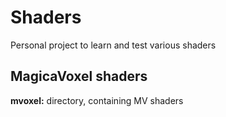 # Shaders
Personal project to learn and test various shaders


MagicaVoxel shaders
--------------------
**mvoxel:** directory, containing MV shaders
